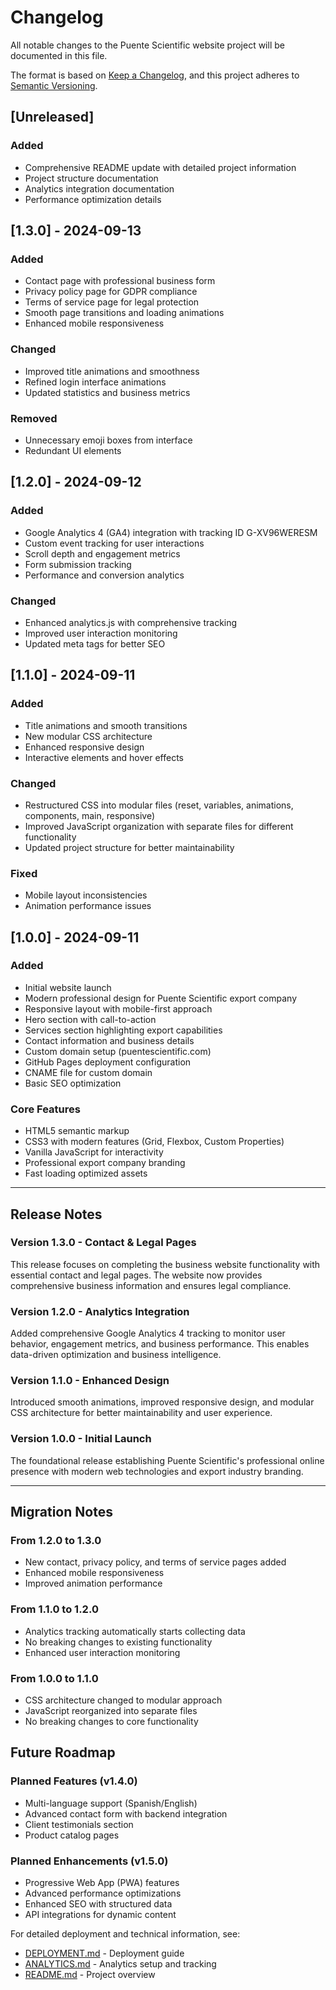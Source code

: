 # Changelog

All notable changes to the Puente Scientific website project will be documented in this file.

The format is based on [Keep a Changelog](https://keepachangelog.com/en/1.0.0/), and this project adheres to [Semantic Versioning](https://semver.org/spec/v2.0.0.html).

## [Unreleased]

### Added
- Comprehensive README update with detailed project information
- Project structure documentation
- Analytics integration documentation
- Performance optimization details

## [1.3.0] - 2024-09-13

### Added
- Contact page with professional business form
- Privacy policy page for GDPR compliance
- Terms of service page for legal protection
- Smooth page transitions and loading animations
- Enhanced mobile responsiveness

### Changed
- Improved title animations and smoothness
- Refined login interface animations
- Updated statistics and business metrics

### Removed
- Unnecessary emoji boxes from interface
- Redundant UI elements

## [1.2.0] - 2024-09-12

### Added
- Google Analytics 4 (GA4) integration with tracking ID G-XV96WERESM
- Custom event tracking for user interactions
- Scroll depth and engagement metrics
- Form submission tracking
- Performance and conversion analytics

### Changed
- Enhanced analytics.js with comprehensive tracking
- Improved user interaction monitoring
- Updated meta tags for better SEO

## [1.1.0] - 2024-09-11

### Added
- Title animations and smooth transitions
- New modular CSS architecture
- Enhanced responsive design
- Interactive elements and hover effects

### Changed
- Restructured CSS into modular files (reset, variables, animations, components, main, responsive)
- Improved JavaScript organization with separate files for different functionality
- Updated project structure for better maintainability

### Fixed
- Mobile layout inconsistencies
- Animation performance issues

## [1.0.0] - 2024-09-11

### Added
- Initial website launch
- Modern professional design for Puente Scientific export company
- Responsive layout with mobile-first approach
- Hero section with call-to-action
- Services section highlighting export capabilities
- Contact information and business details
- Custom domain setup (puentescientific.com)
- GitHub Pages deployment configuration
- CNAME file for custom domain
- Basic SEO optimization

### Core Features
- HTML5 semantic markup
- CSS3 with modern features (Grid, Flexbox, Custom Properties)
- Vanilla JavaScript for interactivity
- Professional export company branding
- Fast loading optimized assets

---

## Release Notes

### Version 1.3.0 - Contact & Legal Pages
This release focuses on completing the business website functionality with essential contact and legal pages. The website now provides comprehensive business information and ensures legal compliance.

### Version 1.2.0 - Analytics Integration
Added comprehensive Google Analytics 4 tracking to monitor user behavior, engagement metrics, and business performance. This enables data-driven optimization and business intelligence.

### Version 1.1.0 - Enhanced Design
Introduced smooth animations, improved responsive design, and modular CSS architecture for better maintainability and user experience.

### Version 1.0.0 - Initial Launch
The foundational release establishing Puente Scientific's professional online presence with modern web technologies and export industry branding.

---

## Migration Notes

### From 1.2.0 to 1.3.0
- New contact, privacy policy, and terms of service pages added
- Enhanced mobile responsiveness
- Improved animation performance

### From 1.1.0 to 1.2.0
- Analytics tracking automatically starts collecting data
- No breaking changes to existing functionality
- Enhanced user interaction monitoring

### From 1.0.0 to 1.1.0
- CSS architecture changed to modular approach
- JavaScript reorganized into separate files
- No breaking changes to core functionality

## Future Roadmap

### Planned Features (v1.4.0)
- Multi-language support (Spanish/English)
- Advanced contact form with backend integration
- Client testimonials section
- Product catalog pages

### Planned Enhancements (v1.5.0)
- Progressive Web App (PWA) features
- Advanced performance optimizations
- Enhanced SEO with structured data
- API integrations for dynamic content

For detailed deployment and technical information, see:
- [DEPLOYMENT.md](DEPLOYMENT.md) - Deployment guide
- [ANALYTICS.md](ANALYTICS.md) - Analytics setup and tracking
- [README.md](../README.md) - Project overview